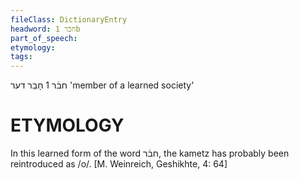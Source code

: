 ```yaml
---
fileClass: DictionaryEntry
headword: חבֿר 1b
part_of_speech: 
etymology: 
tags: 
---
```

חבֿר 1
חָבֵר
דער
'member of a learned society'

ETYMOLOGY
===========
In this learned form of the word חבֿר, the kametz has probably been reintroduced as /o/.
[M. Weinreich, Geshikhte, 4: 64]